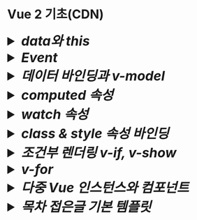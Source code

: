 # Vue 2 기초(CDN)

<details>
  <summary style="font-size:30px; font-weight:bold; font-style:italic;">
    data와 this
  </summary>
  
  Vue 인스턴스에서 data 속성에 정의된 State(상태)는 Vue 인스턴스의 프로퍼티로 등록된다.  
  this는 해당 Vue 인스턴스를 가리키며, 인스턴스의 모든 속성 및 메서드에 접근할 수 있다.  
  - Vue는 내부적으로 data 속성에 정의된 모든 상태를 Vue 인스턴스의 프로퍼티로 프로토타입 체인을 통해 연결한다.  
  Vue 인스턴스가 생성될 떄, data에 정의된 속성들을 Object.defineProperty 메소드로 getter와 setter을 설정하고,  
  이를 Vue 인스턴스의 프로퍼티로 바인딩한다.  
  - 즉 data 속성은 Vue 인스턴스의 직접적인 속성이 되며, this를 통해 접근할 수 있다.

  ```js
  new Vue ({
    data: {
      msg: 'Hello Vue!',
    },
    methods: {
      callMsg() {
        console.log(this.msg);
      }
    }
  })
  ```
  this.msg 는 Vue 인스턴스의 msg 속성에 접근하는 방식이다.  
  Vue는 msg를 this를 통해 접근할 수 있도록 Vue 인스턴스의 프로퍼티로 바인딩 해 둔다.  

  - 명확한 인스턴스 참조  
  javascript 객체 지향 모델에서 this는 객체의 맥락(context)를 나타낸다.  
  Vue 컴포넌트는 Vue 인스턴스의 상태, 메소드, 속성 등을 하나의 객체로 관리하므로, this를 통해 그 객체의 속성에 접근하는 것이 자연스럽다.  
  - Vue의 일관성  
  data, methods, computed, watch 등 모든 옵션들이 Vue 인스턴스의 프로퍼티로 바인딩되므로, this를 통해 접근하게 하여 일관된 API 설계를 제공한다.

  <br>

<details>
  <summary style="font-size:20px; font-weight: bold;">
    <code>Context(문맥, 맥락) 이란?</code>
  </summary>

  Javscript에서 Context란 함수나 메소드가 호출될 때 그 안에서 this가 어떤 객체를 가리키는지를 결정하는 개념이다.  
  this는 현재 실행중인 함수가 "어떤 객체에 속해 있는지", 또는 그 함수가 호출된 방식에 따라 달라진다.

  1. 전역 컨텍스트에서 this  
    전역 범우에서 this는 전역 객체를 가리킨다.  
    브라우저 환경에서는 window 객체가 전역 객체이다.
      ```js
      console.log(this) // 전역에서 실행, 브라우저에서는 'window' 객체 출력
      ```

  2. 객체 메소드에서의 this  
      객체 메소드에서 this는 그 메소드가 속한 객체를 가리킨다.
      ```js
      const person = {
        name: 'YooHyeok',
        greet() {
          console.log(this.name); // 'this'는 person 객체를 가리킨다.
        }
      }
      person.greet(); // "YooHyeok" 출력
      ```
      위 코드에서 this는 person 객체의 맥락을 가리키며, person 객체의 속성인 name에 접근한다.

  3. **함수에서의 this  
    함수 내에서 this는 호출 방법에 따라 달라진다.  
    기본적으로 함수는 전역 컨텍스트에서 호출되며, this는 전역 객체를 가리킨다.
      ```js
      function func() {
        console.log(this); //전역 객체를 가리킨다. (브라우저에서는 `window`)
      }
      func(); // 전역에서 호출, 전역 객체 출력
      ```
  4. call이나 apply로 맥락을 명시적으로 설정  
    call()이나 apply() 메소드를 사용하면 함수를 호출할 때 this를 특정 객체로 지정할 수 있다.  
      ```js
      function greet() {
        console.log(this.name)
      }
      const person = {
        name: 'Bob'
      };

      greet.call(person) // `this`를 `person` 객체로 설정, "BOb" 출력
      ```
      초기 선언시점에서 greet 함수는 전역에 정의되어 있지만, call()을 사용해 this를 person 객체로 지정하였다.  
      따라서 greet 함수 내에서 this.name은 person을 참조하게 된다.  
  5. 생성자 함수에서의 this  
    생성자 함수에서는 this가 새로 생성된 객체를 기리킨다.  
      ```js
      function Person(name) {
        this.name = name;
      }

      const alice = new Person('Alice');
      console.log(alice.name); // "Alice" 출력
      ```
      this는 Person을 가리킨다.
</details>

  ## 템플릿에서 this를 생략하는 이유
  Vue 템플릿에서 this를 생략할 수 있는 이유는 Vue의 템플릿 컴파일러가 이를 자동으로 처리하기 떄문이다.  
  - Vue 템플릿은 렌더링 단계에서 Javascript 함수로 컴파일 된다.  
  이 함수가 생성될 때, Vue는 data, methods, computed 등 인스턴스의 모든 속성을 템플릿의 렌더링 컨텍스트로 포함시킨다.  
  - 컴파일 된 템플릿 내부에서 모든 속성은 자동으로 Vue 인스턴스에서 바인딩된 상태를 참조하도록 변환되기 때문에, 템플릿에서는 this를 명시적으로 사용할 필요가 없다.  
  Vue는 자동으로 각 속성이 this(Vue 인스턴스)를 가리키도록 설정해 준다.

  ```vue
  <template>
    <div>{{ msg }}</div>
  </template>
  ```

  msg는 사실상 this.msg를 가리키지만, 템플릿에서는 이를 생략할 수 있다.

  - 가독성  
  템플릿에서 this를 생략함으로써 코드가 더 간결하고 직관적이게 된다.  
  템플릿은 주로 UI 요소를 표현하기 위한 것이므로, this를 반복하는 것은 불필요한 중복으로 간주될 수 있습니다.
  - 자동 컴파일  
  Vue는 템플릿을 Javascript로 컴파일 할 때, 내부적으로 this를 자동으로 ㅊ마조하게 설정하므로, 개발자가 직접 this를 추가할 필요가 없다.  
  이로 인해 템플릿에서의 코드가 더 깔끔해 진다.

  ### 내부적으로 변환된 렌더 함수 예시
  Vue 템플릿은 내부적으로 아래와 같은 렌더 함수로 변환된다.
  ```js
  render(h) {
    return h('div', this.msg);
  }
  ```
  템플릿에서 {{ msg }} 라고 작성하면, Vue는 컴파일 단계에서 자동으로 this.msg로 변환하여 렌더링 하는 함수로 변환한다.

  #### 정리
  - this로 접근하는 원리  
  Vue 인스턴스가 생성될 때 data 속성은 인스턴스의 프로퍼티로 등록되며, this를 통해 인스턴스의 상태에 접근할 수 있게 된다.
  - 템플릿에서 this 생략  
  Vue 템플릿 컴파일러가 자동으로 this를 처리하기 때문에 템플릿에서 this를 명시하지 않아도 Vue 인스턴스의 속성에 접근할 수 있다.  
  이는 가독성을 높이고 코드를 간결하게 만들기 위한 설계이다.

  # *v-bind*
  Dom element 속성에 값을 바인딩 시켜준다.  
  `v-bind:속성=값` 혹은 축약형인 `:속성=값` 형태로 사용한다.  

  a 태그로 예시 코드를 작성한다.  
  ```js
  <body>
    <div id="app">
      <a v-bind:href="link"> {{ title }} </a>
      <a :href="link"> {{ title }} </a> <!-- 축약형 -->
    </div>
    <script>
      new Vue({
        el: '#app',
        data:{
          title: '유혁스쿨 티스토리 블로그',
          link: 'https://u-it.tistory.com',        
        },
      })
    </script>
  </body>
  ```
  <a href="https://u-it.tistory.com" >유혁스쿨 티스토리 블로그</a>

  ## Method 바인딩
  return 형태의 메소드 바인딩도 가능하다.
  ```js
  <body>
    <div id="app">
      <a :href="getYooHyeokSchoolLink('u-it')"> {{ title }} </a> <!-- 축약형 -->
    </div>
    <script>
      new Vue({
        el: '#app',
        data:{
          value: '유혁스쿨 티스토리 블로그',
          linkPrefix: 'https://',        
          linkSuffix: '.tistory.com',        
        },
        methods: {
            getYooHyeokSchoolLink(key) {
              return this.linkPrefix + key + this.linkSuffix;
            }
          }
      })
    </script>
  </body>
  ```

  ## Object 바인딩 (Attributes, Props)

  v-bind를 통해 Attribute 혹은 Props에 Object 형태로 바인딩이 가능하다.  
  *단, 축약형은 적용되지 않는다. (콘솔 Error 발생)*

  - ### Attributes
    ```js
    <!-- 생략 -->
    <body>
      <div id="app">
        <input v-bind="inputAttr">
      </div>
      <script>
        new Vue({
          el: '#app',
          data: {
            inputAttr: {
              type: 'number',
              value: '33',
            }
          },
        })
      </script>
    </body>
    ```

    브라우저 출력 결과 : `<input type="number" value="33">`

    이는 리액트에서도 spread attributes 문법을 통해 동일하게 적용된다.
    ```jsx
    import { useState } from 'react';

    function app() {
      const [inputAttr, setInputAttr] = useState({ type: 'number', value: '33' }) 
      return (
        <input {...inputAttr}>
      )
    }
    ```

    - ### Props
    Object 바인딩의 경우 커스텀 컴포넌트에 Props로 넘길수도 있다.  
    특징은, 부모 컴포넌트에서 v-bind 적용시 속성명을 입력하지 않을 경우 해당 Object의 각 property가  
    개별적으로 props로 넘어간다.

    ```js
    <body>
      <div id="app">
        <ExComponent v-bind="propsInputAttrProps">
      </div>
      <script>
        new Vue({
          el: '#app',
          data:{
            propsInputAttrProps: {
              type: 'number',
              value: '33',
            }
          },
        })
      </script>
    </body>
    ```

    ```js
    const html = String.raw; // 템플릿 구문강조 - Vue VSCode Snippets 플러그인 설치 후 사용

    Vue.component('ex-component', {
      template: html`
        <input v-bind:type="type" bind:value="value">{{ message }}</input>
      `,
      name: "ExComponent"
      props: {
        type: String,
        value: Number
      },
    });
    ```
    
    
    *주의할 점은 속성명과 props변수명이 일치한다고 하더라도 v-bind로 적용할때 속성명을 꼭 입력해줘야 한다.*  

    이는 리액트에서도 spread attributes 문법을 통해 동일하게 적용된다.
    ```jsx
    import { useState } from 'react';

    function app() {
      const [propsInputAttrProps, setPropsInputAttrProps] = useState({ type: 'number', value: '33' }) 
      return (
        <ExComponent {...propsInputAttrProps}>
      )
    }
    ```
    ```jsx
    function ExComponent({type, value}) {
      return (
        <input type={type} value={value}>
      )
    }
    ```
</details>


<details>
  <summary style="font-size:30px; font-weight:bold; font-style:italic;">
    Event

  </summary>

  `v-on:이벤트="메소드"` 혹은 `@이벤트="메소드` 와 같은 형태로 이벤트에 메소드를 바인딩 시켜 호출한다.


  주의할 점으로는 템플릿에서는 전역객체에 접근할 수 없다.
  예를들어 `window.alert()`, `window.confirm`, `console.log` 등이 있다.
  Vue의 템플릿 컴파일 과정에서 템플릿 내의 모든 표현식이 컴포넌트 인스턴스의 컨텍스트 내에서 평가된다.  
  (react와는 다르게 익명함수를 먼저 선언하고도, 전역객체에 접근할 수 없다.)  
  따라서, methods에 함수를 정의한 뒤 해당 함수를 통해 호출하도록 코드를 작성해야 한다.  

  ```js
  <body>
    <div id="app">
      <button type="alert">Alert!</button>
    </div>
    <script>
      new Vue({
        el: '#app',
        methods: {
          alert(msg) {
            alert(msg);
          },
        },
      })
    </script>
  </body>
  ```
</details>

<details>
  <summary style="font-size:30px; font-weight:bold; font-style:italic;">
    데이터 바인딩과 v-model
  </summary>
  
  # 단방향
  JavaScript → HTML 한 방향으로만 데이터를 동기화 하는 것을 의미한다.  
  value와 event를 함께 바인딩한다.  
  keyup 혹은 change 등의 이벤트 함수를 통해 target value에 접근하여 value에 바인딩한 변수를 초기화한다.  
  ```js
  <body>
    <div id="app">
      <input type="text" :value="onewWayBinding" v-on:keyup="updateText"> <br>
      {{ onewWayBinding }} <br>
    </div>
    <script>
      new Vue({
        el: '#app',
        data: {
          onewWayBinding: 'text',
        },
        methods: {
          updateText(e) {
            this.onewWayBinding = e.target.value
          },
        },
      })
    </script>
  </body>
  ```
  
  # 양방향
  JavaScript ↔ HTML 양쪽 방향으로 데이터를 동기화 하는 것을 의미한다.  
  JavaScript ↔ HTML 사이 ViewModel을 통해 하나로 묶여 바인딩 됨으로써, 둘 중 하나만 변경되어도 함께 변경된다.  
  단방향 에서 event와 같은 js 코드가 필요없이 ViewModel로 사용될 state 변수 하나만 사용한다.
  v-model 속성을 사용한다.  
  `v-model=state변수명`
  ```js
  <body>
    <div id="app">
      <input type="text" v-model="twowWayBinding"> <br>
      {{ twowWayBinding }} <br>
    </div>
    <script>
      new Vue({
        el: '#app',
        data: {
          twowWayBinding: 'text',
        },
      })
    </script>
  </body>
  ```
</details>
<details>
  <summary style="font-size:30px; font-weight:bold; font-style:italic;">
    computed 속성
  </summary>

  ```js
  <div>
    {{ number+1 }}
  </div>
  ```
  템플릿 내에 표현식을 넣으면 편리하다.  
  ```js
  <div>
    {{ message.split("").reverse().join('') }}
  </div>
  ```
  그러나 위와 같이 너무 많은 연산을 템플릿 내에서 하게 된다면 코드가 비대해지고 유지보수 하기 어려움이 있다.
  이때 computed 속성을 사용한다.  

  - computed 예제  
    computed 속성에 함수를 선언하고, state에 접근하여 데이터를 가공한 뒤 가공한 데이터를 반환한다.  
    이때, 함수명은 template에서 변수명으로 사용할 수 있게 된다.
    **주의할 점은 computed속성에 선언한 함수는 함수로서 호출할 수 없고 변수로써 사용한다.**
    ```js
    <body>
      <div id="app">
        {{ convertMsg }}
      </div>
      <script>
        new Vue({
          el: '#app',
          data: {
            computedMsg: 'Hello',
          },
          computed: {
            convertMsg() {
              return this.computedMsg.split("").reverse().join('')
            },
          },
        })
      </script>
    </body>
    ```
    Vue 인스턴스가 처음 생성될 때, mount 전 data속성이 정의된 computed속성이 정의된다. 또한, state의 변경을 감지한다. (state값이 변경되면 작동됨.)

    커스텀으로 getter와 setter를 제공하지만, 예제에서는 이를 하나의 메소드로 적용하였다.
    ```js
    computed: {
      convertMsg: {
        get() {
          console.log("get")
          return this.computedMsg
        },
        set(value) {
          console.log("set : ", value)
          this.computedMsg = value.split("").reverse().join('')
        },
      }
    },
    methods: {
      convertMsgF(newValue) {
        return this.convertMsg = newValue
      },
    }
    ```
    computed의 convertMsg의 변경이 감지되면 convertMsg의 convertMsg를 value로 받아온 뒤 state에 초기화 한다.
    즉, 특정 블록 내에서 computed속성에 정의한 변수(property)를 초기화 하는 로직이 작동 해야만 커스텀 set get 방식을 적용할 수 있게 된다.

    또한 computed를 통해 한번 계산된 데이터는 캐싱이라는 기능으로 가져다가 사용할 수 있으며,
    이로 인해 반복적인 함수 호출과 계산을 줄여준다

    ```html
    <body>
      <div id="app">
        {{ convertMsg() }}
        {{ convertMsg() }}
        {{ convertMsg() }}
        {{ convertMsg() }}
      </div>
      <script>
        new Vue({
          el: '#app',
          data: {
            computedMsg: 'Hello',
          },
          methods: {
            convertMsg() {
              return this.computedMsg.split("").reverse().join('')
            },
          },
        })
      </script>
    </body>
    ```
    위와 같이 메소드를 여러번 호출한다면, 호출할 때 마다 반환한다.

    ```html
    <body>
      <div id="app">
        {{ convertMsg }}
        {{ convertMsg }}
        {{ convertMsg }}
        {{ convertMsg }}
      </div>
      <script>
        new Vue({
          el: '#app',
          data: {
            computedMsg: 'Hello',
          },
          computed: {
            convertMsg() {
              return this.computedMsg.split("").reverse().join('')
            },
          },
        })
      </script>
    </body>
    ```
    그러나 computed는 접근한 data 변수가 변경되지 않는 이상 한번 연산된 결과값이 캐싱되어 출력된다.

</details>
<details>
  <summary style="font-size:30px; font-weight:bold; font-style:italic;">
    watch 속성
  </summary>

  관찰할 state를 등록한 뒤, 등록 된 state 상태가 변경되면 동작한다.  
  ```html
  <body>
    <div id="app">
      {{ convertMsg }} <br> <!-- 우로헬 -->
      oldVal : {{ oldVal}} <br> <!-- Hello -->
      newVal : {{ newVal}} <!-- 헬로우 -->
    </div>
    <script>
    new Vue({
      el: '#app',
      data: {
        newVal: '',
        oldVal: '',
        computedMsg: 'Hello'
      },
      watch: {
        computedMsg(newVal, oldVal) { // computed의 converMsg을 통해 수정함.
          this.newVal = newVal
          this.oldVal = oldVal
        }
      },
      computed: {
        convertMsg(e) {
          this.computedMsg = "헬로우" // 여기서 watch 대상을 수정함.
          return this.computedMsg.split("").reverse().join('')
        },
      },
    })
    </script>
  </body>
  ```

</details>
<details>
  <summary style="font-size:30px; font-weight:bold; font-style:italic;">
    class & style 속성 바인딩
  </summary>

  Object, Array 형태로 바인딩이 가능하며, 여러 형태의 조건부 바인딩을 지원한다. 
  
  # class 속성

  - #### Array 
    기본 형태는 여러개의 클래스를 배열 요소로 나열할 수 있다.  
    컴포넌트 내에서 따로 state로 관리할 수 있다는 장점이 있다.
    ```html
    <style>
      .red {color: red;}
      .font-bold {font-weight: bold;}
    </style>
    <body>
      <div id="app">
        <div 
          :class="['red', 'font-bold']"
        >
          Hello
        </div>
      </div>
      <script>
        new Vue({
          el: '#app',          
        })
      </script>
    </body>
    ```
    ```html
    <style>
      .red {color: red;}
      .font-bold {font-weight: bold;}
    </style>
    <body>
      <div id="app">
        <div 
          :class="clazz"
        >
          Hello
        </div>
      </div>
      <script>
        new Vue({
          el: '#app',
          data : {
            clazz: ['red', 'font-bold']
          }          
        })
      </script>
    </body>
    ```


  ## 조건부 바인딩

    - #### Object 
      ```html
      <style>
        .red {color: red;}
        .font-bold {font-weight: bold;}
      </style>
      <body>
        <div id="app">
          <div :class="{ red: isRed,
            'font-bold': isBold
          }">
            Hello
          </div>
        </div>
        <script>
          new Vue({
            el: '#app',
            data: {
              isRed: false,
              isBold: false,
            },
          })
        </script>
      </body>
      ```

  - #### Array 
    배열의 경우 3항 연산자 형태로 조건부 바인딩을 한다.
    ```html
    <style>
      .red {color: red;}
      .font-bold {font-weight: bold;}
    </style>
    <body>
      <div id="app">
        <div 
          :class="[ 
            isRed ? 'red' : '',
            isBold ? 'font-bold': ''
          ]"
          :class="[ 
            isRed && 'red',
            isBold && 'font-bold'
          ]"
        >
          Hello
        </div>
      </div>
      <script>
        new Vue({
          el: '#app',
          data: {
            isRed: false,
            isBold: false,
          },
        })
      </script>
    </body>
    ```

    && 혹은 || 연산을 통해 조건부 바인딩도 가능하다.
    ```html
    <style>
      .red {color: red;}
      .font-bold {font-weight: bold;}
    </style>
    <body>
      <div id="app">
        <div 
          :class="[ 
            isRed && 'red',
            !isBold || 'font-bold' /* !isBold가 거짓이면 적용 (isBold가 true)*/
          ]"
        >
          Hello
        </div>
      </div>
      <script>
        new Vue({
          el: '#app',
          data: {
            isRed: false,
            isBold: false,
          },
        })
      </script>
    </body>
    ```
    배열의 특징을 잘 활용한다면 Object 형태를 담을 수도 있다.
    ```html
    <style>
      .red {color: red;}
      .font-bold {font-weight: bold;}
      .back {background-color: blue;}
    </style>
    <body>
      <div id="app">
        <div 
          :class="[ 
            {back: isBack},
            isRed && 'red',
            !isBold || 'font-bold'
          ]"
        >
          Hello
        </div>
      </div>
      <script>
        new Vue({
          el: '#app',
          data: {
            isBack: true,
            isRed: false,
            isBold: false,
          },
        })
      </script>
    </body>
    ```
  # style 속성
  state로 관리가 가능하다.
  이때 주의할점은 `-` 하이픈이 들어간 style 속성의 경우 js 객체의 키 문법상 하이픈을 포함할 수 없으므로 카멜 표기법을 쓰거나, 'xxx-yyy' 형태와 같이 따옴표 등으로 묶어야 적용이 가능하다.  
  카멜 표기법은 react에서도 동일하게 적용하는것이 바로 위 이유이다.
  ```html
  <body>
      <div id="app">
        <div 
          :style="{
            color: color
            fontSize: `${fontSize} px` 
          }"
        >
          Hello
        </div>
      </div>
      <script>
        new Vue({
          el: '#app',
          data: {
            color: 'red',
            fontSize: 30
          },
        })
      </script>
    </body>
  ```
  위와같이 적용하면 인터렉티브한 UI 효과를 부여할 수 있다.  

  또한 객체 형태로도 관리할 수 있다.
  ```html
  <body>
      <div id="app">
        <div 
          :style="style"
        >
          Hello
        </div>
      </div>
      <script>
        new Vue({
          el: '#app',
          data: {
            style: {
              color: 'red',
              fontSize: '30px'
            },
          },
        })
      </script>
    </body>
  ```
</details>
<details>
  <summary style="font-size:30px; font-weight:bold; font-style:italic;">
    조건부 렌더링 v-if, v-show
  </summary>

  Vue2는 조건부 렌더링을 지원한다.  
  `v-if`와 `v-show` 속성을 사용한다.  
  v-if의 경우 컴포넌트 자체에 대한 렌더링을 결정하기 때문에, 렌더링 당시 혹은 값이 자주 변경되지 않는 경우에 사용을 권장하며,  
  v-show의 경우 기본 style="display:none" 속성을 제어하므로, 초기 렌더링시점에 무조건 렌더링되며, 값이 자주 변경되는 경우 사용을 권장한다.

  - #### v-if ~ v-else 구문
    ```html
    <body>
      <div id="app">
        <div v-if="show">YES</div>
        <div v-else>NO</div>
        <button @click="toggle">Toggle</button>
      </div>
      <script>
        new Vue({
          el: '#app',
          data: {
            show: true,
          },
          methods: {
            toggle() {
              this.show = !this.show;
            },
          }
        })
      </script>
    </body>
    ```
  - #### v-if ~ v-else-if ~ v-else 구문
    ```html
    <body>
      <div id="app">
        <template v-if="number === 1">
          <div>1</div>
          <div>2</div>
          <div>3</div>
        </template>
        <div v-else-if="number === 2">ELSEIF</div>
        <div v-else>ELSE</div>
        <button @click="increase">Increase</button>
      </div>
      <script>
        new Vue({
          el: '#app',
          data: {
            number: 1,
          },
          methods: {
            increase() {
              this.number ++;
            },
          }
        })
      </script>
    </body>
    ```

    <details>
      <summary style="font-size:30px; font-weight:bold; font-style:italic;">
        template 태그
      </summary>

      렌더링 되지 않는 컨테이너 요소로, HTML 구조를 그룹화하는데 사용되며, 직접적으로 DOM에 나타나지 않는다.  
      스타일이나 클래스 속성은 적용되지 않으며, 디렉티브(v-if, v-show, v-for등) 속성만 지원된다.
    </details>


  - #### v-show 구문
    ```html
    <body>
      <div id="app">
        <div v-show="show">YES</div>
        <div v-show="!show">NO</div>
        <button @click="toggle">Toggle</button>
        <template v-show="number === 1">
          <div>1</div>
          <div>2</div>
          <div>3</div>
        </template>
        <div v-show="number === 2">number = 2</div>
        <div v-show="number === 3">number = 3</div>
        <button @click="increase">Increase</button>
      </div>
      <script>
        new Vue({
          el: '#app',
          data: {
            show: true,
          },
          methods: {
            toggle() {
              this.show = !this.show;
            },
            increase() {
              this.number ++;
            },
          }
        })
      </script>
    </body>
    ```

</details>
<details>
  <summary style="font-size:30px; font-weight:bold; font-style:italic;">
    v-for
  </summary>

  # 배열
  `v-for="(요소,인덱스) in 배열"` 형태로 사용한다.  
  이때 필수적으로 key 속성과 같이 사용해야 한다.  
  key에는 primary한 고유값이 들어가야 한다.  
  만약 배열의 값이 삭제 혹은 추가되지 않고 단순히 출력만 한다면 index를 사용해도 되지만,
  배열 요소 중 하나가 삭제가 된다면 index를 재생성 해야 하기 때문에 성능/버그 이슈가 있기 때문이다. (리액트도 마찬가지)  

  - #### 배열 요소 기본 바인딩  
    ```html
    <body>
      <div id="app">
        <div>
          {{people[0].name}} {{people[0].age}}
        </div>
        <div>
          {{people[1].name}} {{people[1].age}}
        </div>
        <div>
          {{people[2].name}} {{people[2].age}}
        </div>
      </div>
      <script>
        new Vue({
          el: '#app',
          data: {
            people: [
              { id: 1, name: 'a', age: 20 },
              { id: 2, name: 'b', age: 21 },
              { id: 3, name: 'c', age: 22 },
            ],
          },
        })
      </script>
    </body>
    ```
  - #### 배열 요소 v-for 바인딩 (index)  
    ```html
    <body>
      <div id="app">
        <div v-for="(_, index) in people" :key="_.id">
          {{people[index].name}} {{people[index].age}}
        </div>
      </div>
      <script>
        new Vue({
          el: '#app',
          data: {
            people: [
              { id: 1, name: 'a', age: 20 },
              { id: 2, name: 'b', age: 21 },
              { id: 3, name: 'c', age: 22 },
            ],
          },
        })
      </script>
    </body>
    ```

  - #### 배열 요소 v-for 바인딩 (index)  
    ```html
    <body>
      <div id="app">
        <div v-for="(_, index) in people" :key="_.id">
          {{people[index].name}} {{people[index].age}}
        </div>
      </div>
      <script>
        new Vue({
          el: '#app',
          data: {
            people: [
              { id: 1, name: 'a', age: 20 },
              { id: 2, name: 'b', age: 21 },
              { id: 3, name: 'c', age: 22 },
            ],
          },
        })
      </script>
    </body>
    ```

  # 객체
  객체 또한 각 property의 키, 값에 순차적으로 접근이 가능하다.  
  `v-for="(키,값,인덱스) in 객체"` 형태로 사용한다.  
  - #### 객체 요소 v-for 바인딩 (index)  
    ```html
    <body>
      <div id="app">
        <table border>
          <thead>
            <tr>
              <td v-for="(value, key, index) in people[0]" :key="index">{{key}}</td>
            </tr>
          </thead>
          <tbody v-for="(object, index) in people" :key="object.id">
            <tr>
              <td v-for="(value, key, index) in object" :key="index">{{value}}</td>
            </tr>
          </tbody>
        </table>
      </div>
      <script>
        new Vue({
          el: '#app',
          data: {
            people: [
              { id: 1, name: 'a', age: 20 },
              { id: 2, name: 'b', age: 21 },
              { id: 3, name: 'c', age: 22 },
            ],
          },
        })
      </script>
    </body>
    ```

</details>
<details>
  <summary style="font-size:30px; font-weight:bold; font-style:italic;">
    다중 Vue 인스턴스와 컴포넌트
  </summary>

- ## 다중 Vue 인스턴스

  Vue 인스턴스를 다중으로 구성할 수도 있다.  
  
  실무에서는 거의 사용하지 않는다.  
  
  Vue 혹은 React는 흔히 SPA 기반으로 알고있다.  
  만약 다중 인스턴스로 구현한다면, SPA + SPA 개념으로 단순히 접근했을 때 MPA 아키텍처로 정의를 내릴수 있다고 생각한다.  
  (이때의 MPA는 전통적인 웹 페이지 접근방식과는 차이가 있음.)  

  만약 웹 서비스가 있고, 그 안에 채팅 서비스가 존재한다면, 채팅을 하나의 솔루션 단위로 도메인을 분리할 수 있을 것이다.  
  채팅이 단순 개발적인 측면에서는 하나의 컴포넌트 정도로 생각할 수 있겠으나, 서비스적인 측면에서는 하나의 솔루션 도메인이 될 수 있다고 생각한다.  

  따라서, 유지보수적 측면에서 해당 서비스를 인스턴스로 분리하여 개발,관리 하는 것을 예로 들 수 있을것 같다.(지극히 주관적인 생각)  

  - #### 예제 코드
  ```html
  <body>
    <div id="app1">
      {{ name }}
      {{ age }}
      <button @click="changeName">Click</button>
    </div>
    <div id="app2">
      {{ name }}
      {{ age }}
      <button @click="changeName">Click</button>
    </div>
    <script>
      const app1 = new Vue({
        el: '#app1',
        data: {
          name: 'yooHyeok1',
          age: '33'
        },
        methods: {
          changeName() {
            this.name = 'yooHyeok1 updated'
            app2.age = 'Thirty-Three'
          }
        }
      })
      const app2 = new Vue({
        el: '#app2',
        data: {
          name: 'yooHyeok2',
          age: '33'
        },
        methods: {
          changeName() {
            this.name = 'yooHyeok2 updated'
            app1.age = '서른셋'
          }
        }
      })
    </script>
  </body>
  ```

- ## 다중 Vue 인스턴스와 컴포넌트
  다중 Vue 인스턴스에서 컴포넌트를 사용할때도, 일반적인 컴포넌트의 특성과 같이
  중복으로 동일한 내용이 자주 사용될 때 해당 영역을 컴포넌트로 추출하여
  공통적으로 편리하게 사용할 수 있다는 장점이 있다.

  컴포넌트는 일반적으로 전역 컴포넌트와 지역 컴포넌트로 나뉜다.
  전역 컴포넌트의 경우 선언해서 사용하지 않더라도 빌드시 코드가 포함된다.
  따라서 지역 컴포넌트로 사용해야 한다.

  다중 Vue 인스턴스에서 인스턴스간의 데이터 공유와는 다르게
  컴포넌트간의 데이터 공유는 지역 컴포넌트든 전역 컴포넌트든 값이 공유되지 않는다.
  이때는 전역 객체(Vuex 등)를 통해 값을 공유해야만 한다.  
  (컴포넌트로 작성할때 주의할 사항은 data 속성 정의시 반환형 함수 형태로 작성해야 한다.)  

  - 전역 컴포넌트
    `Vue.component('컴포넌트-이름', {template: `<태그>`, 속성(훅)})` 형태로 작성한다.

    ```html
    <body>
      <div id="app1">
        <h3>Vue 인스턴스</h3>
        {{ name }}
        {{ age }}
        <button @click="changeName">Click</button>
        <h3>전역 컴포넌트</h3>
        <hyeok-button></hyeok-button>
      </div>
      <div id="app2">
        <h3>Vue 인스턴스</h3>
        {{ name }}
        {{ age }}
        <button @click="changeName">Click</button>
        <h3>전역 컴포넌트</h3>
        <hyeok-button></hyeok-button>
      </div>
      <script>
        /* 전역 컴포넌트 */
        Vue.component('hyeok-button', {
          template: `
            <div>
            {{ name }}
            {{ age }}
            <button @click="changeName">Click</button>
            </div>
          `,
          data() {
            return {
              name: 'yooHyeok1',
              age: '33'
            }
          },
          methods: {
            changeName() {
              this.name = 'yooHyeok1 updated'
              this.age = 'Thirty-Three'
            }
          }
        })

        /* 다중 Vue 인스턴스 --- start */
        const app1 = new Vue({
          el: '#app1',
          data: {
            name: 'yooHyeok1',
            age: '33'
          },
          methods: {
            changeName() {
              this.name = 'yooHyeok1 updated'
              app2.age = 'Thirty-Three'
            }
          }
        })
        const app2 = new Vue({
          el: '#app2',
          data: {
            name: 'yooHyeok2',
            age: '33'
          },
          methods: {
            changeName() {
              this.name = 'yooHyeok2 updated'
              app1.age = '서른셋'
            }
          }
        })
      /* 다중 Vue 인스턴스 --- end */
      </script>
    </body>
    ```
    버튼을 아무리 클릭해도 각 소속 인스턴스에 독립적으로 적용되기 때문에 값이 서로 공유되지 않는다.  

  - 지역 컴포넌트
    `const 변수 = {template: `<태그>`, 속성(훅)})` 형태로 작성한다.  
    지역 컴포넌트의 경우 전역 컴포넌트와 다르게 뷰 인스턴스나 상위 컴포넌트에서 사용할 때 components 속성을 통해 컴포넌트를 참조해야한다.  
    `components: { 지역컴포넌트변수 }`
    ```html
    <body>
      <div id="app1">
        <h3>Vue 인스턴스</h3>
        {{ name }}
        {{ age }}
        <button @click="changeName">Click</button>
        <h3>지역 컴포넌트</h3>
        <hyeok-button1></hyeok-button1>
      </div>
      <div id="app2">
        <h3>Vue 인스턴스</h3>
        {{ name }}
        {{ age }}
        <button @click="changeName">Click</button>
        <h3>지역 컴포넌트</h3>
        <hyeok-button2></hyeok-button2>
      </div>
      <script>
        /* 지역 컴포넌트 */
        const HyeokButton1 = {
          template: `
            <div>
            {{ name }}
            {{ age }}
            <button @click="changeName">Click</button>
            </div>
          `,
          data() {
            return {
              name: 'yooHyeok1',
              age: '33'
            }
          },
          methods: {
            changeName() {
              this.name = 'yooHyeok1 updated'
              this.age = 'Thirty-Three'
            }
          }
        }
        const HyeokButton2 = {
          template: `
            <div>
            {{ name }}
            {{ age }}
            <button @click="changeName">Click</button>
            </div>
          `,
          data() {
            return {
              name: 'yooHyeok1',
              age: '33'
            }
          },
          methods: {
            changeName() {
              this.name = 'yooHyeok1 updated'
              this.age = 'Thirty-Three'
            }
          }
        }

        /* 다중 Vue 인스턴스 --- start */
        const app1 = new Vue({
          el: '#app1',
          components: {
            HyeokButton1 // 지역 컴포넌트 등록
          },
          data: {
            name: 'yooHyeok1',
            age: '33'
          },
          methods: {
            changeName() {
              this.name = 'yooHyeok1 updated'
              app2.age = 'Thirty-Three'
            }
          }
        })
        const app2 = new Vue({
          el: '#app2',
          components: {
            HyeokButton2 // 지역 컴포넌트 등록
          },
          data: {
            name: 'yooHyeok2',
            age: '33'
          },
          methods: {
            changeName() {
              this.name = 'yooHyeok2 updated'
              app1.age = '서른셋'
            }
          }
        })
      /* 다중 Vue 인스턴스 --- end */
      </script>
    </body>
    ```
    버튼을 아무리 클릭해도 각 소속 인스턴스에 독립적으로 적용되기 때문에 값이 서로 공유되지 않는다.  

</details>
<details>
  <summary style="font-size:30px; font-weight:bold; font-style:italic;">
    목차 접은글 기본 템플릿
  </summary>

</details>